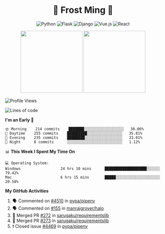 <h1 align="center">🦄 Frost Ming 🐍</h1>

<div align="center">

![Python](https://img.shields.io/badge/-Python-%233776ab?logo=python&style=for-the-badge&logoColor=white)
![Flask](https://img.shields.io/badge/-Flask-%23eeeeee?logo=flask&style=for-the-badge&logoColor=black)
![Django](https://img.shields.io/badge/-Django-%23092E20?logo=django&style=for-the-badge&logoColor=white)
![Vue.js](https://img.shields.io/badge/-Vue.js-%234fc08d?logo=vue.js&style=for-the-badge&logoColor=white)
![React](https://img.shields.io/badge/-React-%2357d8fb?logo=react&style=for-the-badge&logoColor=white)

</div>

<p align="center">
  <img height="200" src="https://github-readme-stats.vercel.app/api?username=frostming&show_icons=true&theme=dracula&include_all_commits=true" />
  <img height="200" src="https://github-readme-stats.vercel.app/api/top-langs/?username=frostming&theme=dracula&show_icons=true" />
</p>

<!--START_SECTION:waka-->
![Profile Views](http://img.shields.io/badge/Profile%20Views-94-blue)

![Lines of code](https://img.shields.io/badge/From%20Hello%20World%20I%27ve%20Written-15.5%20million%20lines%20of%20code-blue)

**I'm an Early 🐤** 

```text
🌞 Morning    214 commits    ███████░░░░░░░░░░░░░░░░░░   30.06% 
🌆 Daytime    255 commits    █████████░░░░░░░░░░░░░░░░   35.81% 
🌃 Evening    235 commits    ████████░░░░░░░░░░░░░░░░░   33.01% 
🌙 Night      8 commits      ░░░░░░░░░░░░░░░░░░░░░░░░░   1.12%

```


📊 **This Week I Spent My Time On** 

```text
💻 Operating System: 
Windows                  24 hrs 10 mins      ███████████████████░░░░░░   79.42% 
Mac                      6 hrs 15 mins       █████░░░░░░░░░░░░░░░░░░░░   20.58%

```


<!--END_SECTION:waka-->

**My GitHub Activities**

<!--START_SECTION:activity-->
1. 🗣 Commented on [#4510](https://github.com/pypa/pipenv/issues/4510) in [pypa/pipenv](https://github.com/pypa/pipenv)
2. 🗣 Commented on [#155](https://github.com/manrajgrover/halo/issues/155) in [manrajgrover/halo](https://github.com/manrajgrover/halo)
3. 🎉 Merged PR [#272](https://github.com/sarugaku/requirementslib/pull/272) in [sarugaku/requirementslib](https://github.com/sarugaku/requirementslib)
4. 🎉 Merged PR [#273](https://github.com/sarugaku/requirementslib/pull/273) in [sarugaku/requirementslib](https://github.com/sarugaku/requirementslib)
5. ❗️ Closed issue [#4469](https://github.com/pypa/pipenv/issues/4469) in [pypa/pipenv](https://github.com/pypa/pipenv)
<!--END_SECTION:activity-->
